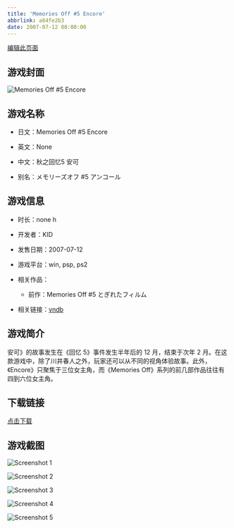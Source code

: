 ```yaml
---
title: 'Memories Off #5 Encore'
abbrlink: a84fe2b3
date: 2007-07-12 00:00:00
---
```

[编辑此页面](https://github.com/ACG-3/ADV3-source/blob/main/source/_posts/Memories%20Off%20%235%20Encore.md)

## 游戏封面

![Memories Off #5 Encore](https://pan.timero.xyz/d/onedrive/img_lib_001/Memories%20Off%20#5%20Encore_cover.avif)


## 游戏名称

- 日文：Memories Off #5 Encore
- 英文：None
- 中文：秋之回忆5 安可

- 别名：メモリーズオフ #5 アンコール


## 游戏信息

- 时长：none h
- 开发者：KID
- 发售日期：2007-07-12
- 游戏平台：win, psp, ps2
- 相关作品：
   - 前作：Memories Off #5 とぎれたフィルム

- 相关链接：[vndb](https://vndb.org/v1326)


## 游戏简介

安可》的故事发生在《回忆 5》事件发生半年后的 12 月，结束于次年 2 月。在这款游戏中，除了川井春人之外，玩家还可以从不同的视角体验故事。此外，《Encore》只聚焦于三位女主角，而《Memories Off》系列的前几部作品往往有四到六位女主角。




## 下载链接

[点击下载](https://pan.timero.xyz/onedrive/adv_lib_001/Memories%20Off%20%235%20Encore)


## 游戏截图


![Screenshot 1](https://pan.timero.xyz/d/onedrive/img_lib_001/Memories%20Off%20#5%20Encore_Screenshot_1.avif)

![Screenshot 2](https://pan.timero.xyz/d/onedrive/img_lib_001/Memories%20Off%20#5%20Encore_Screenshot_2.avif)

![Screenshot 3](https://pan.timero.xyz/d/onedrive/img_lib_001/Memories%20Off%20#5%20Encore_Screenshot_3.avif)

![Screenshot 4](https://pan.timero.xyz/d/onedrive/img_lib_001/Memories%20Off%20#5%20Encore_Screenshot_4.avif)

![Screenshot 5](https://pan.timero.xyz/d/onedrive/img_lib_001/Memories%20Off%20#5%20Encore_Screenshot_5.avif)

